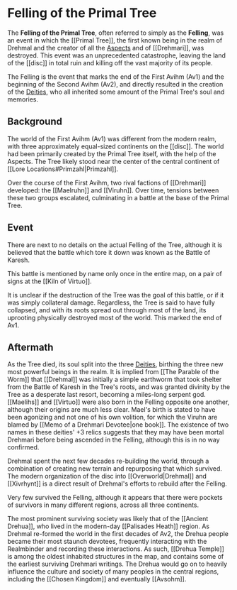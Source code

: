 # Felling of the Primal Tree

The **Felling of the Primal Tree**, often referred to simply as the **Felling**, was an event in which the [[Primal Tree]], the first known being in the realm of Drehmal and the creator of all the [Aspects](/Lore/Higher_Beings/Aspects/) and of [[Drehmari]], was destroyed. This event was an unprecedented catastrophe, leaving the land of the [[disc]] in total ruin and killing off the vast majority of its people. 

The Felling is the event that marks the end of the First Avihm (Av1) and the beginning of the Second Avihm (Av2), and directly resulted in the creation of the [Deities](/Lore/Higher_Beings/Deities/), who all inherited some amount of the Primal Tree's soul and memories.

## Background

The world of the First Avihm (Av1) was different from the modern realm, with three approximately equal-sized continents on the [[disc]]. The world had been primarily created by the Primal Tree itself, with the help of the Aspects. The Tree likely stood near the center of the central continent of [[Lore Locations#Primzahl|Primzahl]].

Over the course of the First Avihm, two rival factions of [[Drehmari]] developed: the [[Maelruhn]] and [[Viruhn]]. Over time, tensions between these two groups escalated, culminating in a battle at the base of the Primal Tree.

## Event

There are next to no details on the actual Felling of the Tree, although it is believed that the battle which tore it down was known as the Battle of Karesh.

This battle is mentioned by name only once in the entire map, on a pair of signs at the [[Kiln of Virtuo]].

It is unclear if the destruction of the Tree was the goal of this battle, or if it was simply collateral damage. Regardless, the Tree is said to have fully collapsed, and with its roots spread out through most of the land, its uprooting physically destroyed most of the world. This marked the end of Av1.

## Aftermath

As the Tree died, its soul split into the three [Deities](/Lore/Higher_Beings/Deities/), birthing the three new most powerful beings in the realm. It is implied from [[The Parable of the Worm]] that [[Drehmal]] was initially a simple earthworm that took shelter from the Battle of Karesh in the Tree's roots, and was granted divinity by the Tree as a desperate last resort, becoming a miles-long serpent god. [[Maelihs]] and [[Virtuo]] were also born in the Felling opposite one another, although their origins are much less clear. Mael's birth is stated to have been agonizing and not one of his own volition, for which the Viruhn are blamed by [[Memo of a Drehmari Devotee|one book]]. The existence of two names in these deities' +3 relics suggests that they may have been mortal Drehmari before being ascended in the Felling, although this is in no way confirmed.

Drehmal spent the next few decades re-building the world, through a combination of creating new terrain and repurposing that which survived. The modern organization of the disc into [[Overworld|Drehmal]] and [[Xivrhynt]] is a direct result of Drehmal's efforts to rebuild after the Felling.

Very few survived the Felling, although it appears that there were pockets of survivors in many different regions, across all three continents.

The most prominent surviving society was likely that of the [[Ancient Drehua]], who lived in the modern-day [[Palisades Heath]] region. As Drehmal re-formed the world in the first decades of Av2, the Drehua people became their most staunch devotees, frequently interacting with the Realmbinder and recording these interactions. As such, [[Drehua Temple]] is among the oldest inhabited structures in the map, and contains some of the earliest surviving Drehmari writings. The Drehua would go on to heavily influence the culture and society of many peoples in the central regions, including the [[Chosen Kingdom]] and eventually [[Avsohm]].
